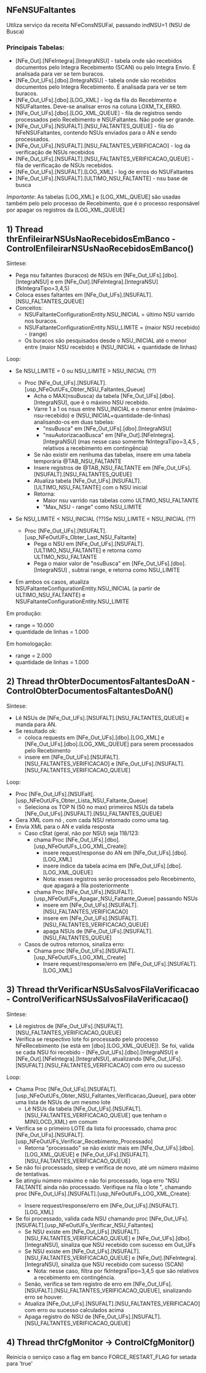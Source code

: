 ## NFeNSUFaltantes
 
Utiliza serviço da receita NFeConsNSUFal, passando indNSU=1 (NSU de Busca)
 
### Principais Tabelas:
* [NFe_Out].[NFeIntegra].[IntegraNSU] - tabela onde são recebidos documentos pelo Integra Recebimento (SCAN) ou pelo Integra Envio. É analisada para ver se tem buracos.
* [NFe_Out_UFs].[dbo].[IntegraNSU]     - tabela onde são recebidos documentos pelo Integra Recebimento. É analisada para ver se tem buracos.
* [NFe_Out_UFs].[dbo].[LOG_XML]              - log da fila do Recebimento e NSUFaltantes. Deve-se analisar erros na coluna LOXM_TX_ERRO.
* [NFe_Out_UFs].[dbo].[LOG_XML_QUEUE]  - fila de registros sendo processados pelo Recebimento e NSUFaltantes. Não pode ser grande.
* [NFe_Out_UFs].[NSUFALT].[NSU_FALTANTES_QUEUE] - fila do NFeNSUFaltantes, contendo NSUs enviados para o AN e sendo processados.
* [NFe_Out_UFs].[NSUFALT].[NSU_FALTANTES_VERIFICACAO]             - log da verificação de NSUs recebidos
* [NFe_Out_UFs].[NSUFALT].[NSU_FALTANTES_VERIFICACAO_QUEUE] - fila de verificação de NSUs recebidos.
* [NFe_Out_UFs].[NSUFALT].[LOG_XML] - log de erros do NSUFaltantes
* [NFe_Out_UFs].[NSUFALT].[ULTIMO_NSU_FALTANTE] - nsu base de busca

_Importante_: As tabelas [LOG_XML] e [LOG_XML_QUEUE] são usadas também pelo pelo processo de Recebimento, que é o processo responsável por apagar os registros da [LOG_XML_QUEUE]

 
## 1) Thread thrEnfileirarNSUsNaoRecebidosEmBanco - ControlEnfileirarNSUsNaoRecebidosEmBanco() 

Síntese:

* Pega nsu faltantes (buracos) de NSUs em [NFe_Out_UFs].[dbo].[IntegraNSU] e em [NFe_Out].[NFeIntegra].[IntegraNSU] (fkIntegraTipo=3,4,5)
* Coloca esses faltantes em [NFe_Out_UFs].[NSUFALT].[NSU_FALTANTES_QUEUE]
* Conceitos:
  * NSUFaltanteConfigurationEntity.NSU_INICIAL = último NSU varrido nos buracos.​​​
  * NSUFaltanteConfigurationEntity.NSU_LIMITE = (maior NSU recebido) - (range)
  * Os buracos são pesquisados desde o NSU_INICIAL até o menor entre (maior NSU recebido) e (NSU_INICIAL + quantidade de linhas)

​​Loop:
- Se NSU_LIMITE = 0 ou NSU_LIMITE > NSU_INICIAL (??)

  * Proc [NFe_Out_UFs].[NSUFALT].[usp_NFeOutUFs_Obter_NSU_Faltantes_Queue]
    * Acha o MAX(nsuBusca) da tabela [NFe_Out_UFs].[dbo].[IntegraNSU], que é o máximo NSU recebido.
    * Varre 1 a 1 os nsus entre NSU_INICIAL e o menor entre (máximo-nsu-recebido) e (NSU_INICIAL+quantidade-de-linhas) analisando-os em duas tabelas:
      * "nsuBusca"                  em [NFe_Out_UFs].[dbo].[IntegraNSU]
      * "nsuAutorizacaoBusca" em [NFe_Out].[NFeIntegra].[IntegraNSU] (mas nesse caso somente fkIntegraTipo=3,4,5 , relativos a recebimento em contingência)
    * Se não existir em nenhuma das tabelas, insere em uma tabela temporária @TAB_NSU_FALTANTE
    * Insere registros de @TAB_NSU_FALTANTE em [NFe_Out_UFs].[NSUFALT].[NSU_FALTANTES_QUEUE]
    * Atualiza tabela [NFe_Out_UFs].[NSUFALT].[ULTIMO_NSU_FALTANTE] com o NSU inicial
    * Retorna:
      * Maior nsu varrido nas tabelas como ULTIMO_NSU_FALTANTE
      * "Max_NSU - range" como NSU_LIMITE
- Se NSU_LIMITE < NSU_INICIAL (??)Se NSU_LIMITE < NSU_INICIAL (??)

  * Proc [NFe_Out_UFs].[NSUFALT].[usp_NFeOutUFs_Obter_Last_NSU_Faltante]
    * Pega o NSU em  [NFe_Out_UFs].[NSUFALT].[ULTIMO_NSU_FALTANTE] e retorna como ULTIMO_NSU_FALTANTE
    * Pega o maior valor de "nsuBusca" em [NFe_Out_UFs].[dbo].[IntegraNSU] , subtrai range, e retorna como NSU_LIMITE
 
- Em ambos os casos, atualiza NSUFaltanteConfigurationEntity.NSU_INICIAL (a partir de ULTIMO_NSU_FALTANTE) e NSUFaltanteConfigurationEntity.NSU_LIMITE
 
Em produção:
 * range = 10.000
 * quantidade de linhas = 1.000

Em homologação:
 * range = 2.000
 * quantidade de linhas = 1.000
 
## 2) Thread thrObterDocumentosFaltantesDoAN - ControlObterDocumentosFaltantesDoAN()

Síntese:

 * Lê NSUs de [NFe_Out_UFs].[NSUFALT].[NSU_FALTANTES_QUEUE] e manda para AN. 
 * Se resultado ok:
   * coloca requests em [NFe_Out_UFs].[dbo].[LOG_XML] e [NFe_Out_UFs].[dbo].[LOG_XML_QUEUE] para serem processados pelo Recebimento
   * insere em [NFe_Out_UFs].[NSUFALT].[NSU_FALTANTES_VERIFICACAO] e [NFe_Out_UFs].[NSUFALT].[NSU_FALTANTES_VERIFICACAO_QUEUE]

Loop:

 * Proc [NFe_Out_UFs].[NSUFalt].[usp_NFeOutUFs_Obter_Lista_NSU_Faltante_Queue]
   * Seleciona os TOP N (50 no max) primeiros NSUs da tabela [NFe_Out_UFs].[NSUFALT].[NSU_FALTANTES_QUEUE]
 * Gera XML com nó <consNSUFaltNFe>, com cada NSU retornado como uma tag.
 * Envia XML para o AN e valida resposta
   * Caso cStat (geral, não por NSU) seja 118/123:
     * chama Proc [NFe_Out_UFs].[dbo].[usp_NFeOutUFs_LOG_XML_Create]:
       * insere request/response do AN em [NFe_Out_UFs].[dbo].[LOG_XML]
       * insere índice da tabela acima em [NFe_Out_UFs].[dbo].[LOG_XML_QUEUE]
       * Nota: esses registros serão processados pelo Recebimento, que apagará a fila posteriormente
     * chama Proc [NFe_Out_UFs].[NSUFALT].[usp_NFeOutUFs_Apagar_NSU_Faltante_Queue] passando NSUs 
       * insere em [NFe_Out_UFs].[NSUFALT].[NSU_FALTANTES_VERIFICACAO]
       * insere em [NFe_Out_UFs].[NSUFALT].[NSU_FALTANTES_VERIFICACAO_QUEUE]
       * apaga NSUs de [NFe_Out_UFs].[NSUFALT].[NSU_FALTANTES_QUEUE]
   * Casos de outros retornos, sinaliza erro:
     * Chama proc [NFe_Out_UFs].[NSUFALT].[usp_NFeOutUFs_LOG_XML_Create]
       * Insere request/response/erro em [NFe_Out_UFs].[NSUFALT].[LOG_XML]
 
## 3) Thread thrVerificarNSUsSalvosFilaVerificacao - ControlVerificarNSUsSalvosFilaVerificacao()

Síntese:

 * Lê registros de [NFe_Out_UFs].[NSUFALT].[NSU_FALTANTES_VERIFICACAO_QUEUE]
 * Verifica se respectivo lote foi processado pelo processo NFeRecebimento (se está em [dbo].[LOG_XML_QUEUE]). Se foi, valida se cada NSU foi recebido - [NFe_Out_UFs].[dbo].[IntegraNSU] e [NFe_Out].[NFeIntegra].[IntegraNSU], atualizando [NFe_Out_UFs].[NSUFALT].[NSU_FALTANTES_VERIFICACAO] com erro ou sucesso

Loop:

 * Chama Proc [NFe_Out_UFs].[NSUFALT].[usp_NFeOutUFs_Obter_NSU_Faltantes_Verificacao_Queue], para obter uma lista de NSUs de um mesmo lote
   * Lê NSUs da tabela [NFe_Out_UFs].[NSUFALT].[NSU_FALTANTES_VERIFICACAO_QUEUE] que tenham o MIN(LOCD_XML) em comum
 * Verifica se o primeiro LOTE da lista foi processado, chama proc [NFe_Out_UFs].[NSUFALT].[usp_NFeOutUFs_Verificar_Recebimento_Processado]
   * Retorna "processado" se não existir mais em [NFe_Out_UFs].[dbo].[LOG_XML_QUEUE] e [NFe_Out_UFs].[NSUFALT].[NSU_FALTANTES_VERIFICACAO_QUEUE]
 * Se não foi processado, sleep e verifica de novo, até um número máximo de tentativas.
 * Se atingiu número máximo e não foi processado, loga erro "NSU FALTANTE ainda não processado. Verifique na fila o lote <xxxx>", chamando proc [NFe_Out_UFs].[NSUFALT].[usp_NFeOutUFs_LOG_XML_Create]:
   * Insere request/response/erro em [NFe_Out_UFs].[NSUFALT].[LOG_XML]
 * Se foi processado, valida cada NSU chamando proc [NFe_Out_UFs].[NSUFALT].[usp_NFeOutUFs_Verificar_NSU_Faltantes]
   * Se NSU existe em [NFe_Out_UFs].[NSUFALT].[NSU_FALTANTES_VERIFICACAO_QUEUE] e [NFe_Out_UFs].[dbo].[IntegraNSU], sinaliza que NSU recebido com sucesso em Out_UFs
   * Se NSU existe em [NFe_Out_UFs].[NSUFALT].[NSU_FALTANTES_VERIFICACAO_QUEUE] e [NFe_Out].[NFeIntegra].[IntegraNSU], sinaliza que NSU recebido com sucesso (SCAN)
     * Nota: nesse caso, filtra por fkIntegraTipo=3,4,5 que são relativos a recebimento em contingência.
   * Senão, verifica se tem registro de erro em [NFe_Out_UFs].[NSUFALT].[NSU_FALTANTES_VERIFICACAO_QUEUE], sinalizando erro se houver.
   * Atualiza [NFe_Out_UFs].[NSUFALT].[NSU_FALTANTES_VERIFICACAO] com erro ou sucesso calculados acima
   * Apaga registro do NSU de [NFe_Out_UFs].[NSUFALT].[NSU_FALTANTES_VERIFICACAO_QUEUE]
 
## 4) Thread thrCfgMonitor -> ControlCfgMonitor()
 
 Reinicia o serviço caso a flag em banco FORCE_RESTART_FLAG for setada para 'true'